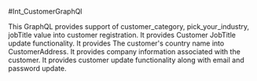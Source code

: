 #Int_CustomerGraphQl

This GraphQL provides support of customer_category, pick_your_industry, jobTitle value into customer registration.
It provides Customer JobTitle update functionality.
It provides The customer's country name into CustomerAddress.
It provides company information associated with the customer.
It provides customer update functionality along with email and password update.

